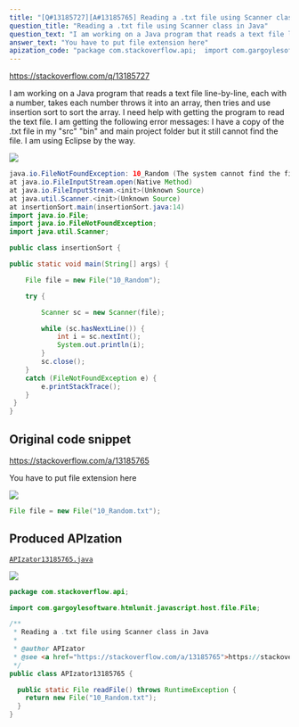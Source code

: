 ```yaml
---
title: "[Q#13185727][A#13185765] Reading a .txt file using Scanner class in Java"
question_title: "Reading a .txt file using Scanner class in Java"
question_text: "I am working on a Java program that reads a text file line-by-line, each with a number, takes each number throws it into an array, then tries and use insertion sort to sort the array. I need help with getting the program to read the text file. I am getting the following error messages: I have a copy of the .txt file in my \"src\" \"bin\" and main project folder but it still cannot find the file. I am using Eclipse by the way."
answer_text: "You have to put file extension here"
apization_code: "package com.stackoverflow.api;  import com.gargoylesoftware.htmlunit.javascript.host.file.File;  /**  * Reading a .txt file using Scanner class in Java  *  * @author APIzator  * @see <a href=\"https://stackoverflow.com/a/13185765\">https://stackoverflow.com/a/13185765</a>  */ public class APIzator13185765 {    public static File readFile() throws RuntimeException {     return new File(\"10_Random.txt\");   } }"
---
```


https://stackoverflow.com/q/13185727

I am working on a Java program that reads a text file line-by-line, each with a number, takes each number throws it into an array, then tries and use insertion sort to sort the array. I need help with getting the program to read the text file.
I am getting the following error messages:
I have a copy of the .txt file in my &quot;src&quot; &quot;bin&quot; and main project folder but it still cannot find the file. I am using Eclipse by the way.


<div class="code-logo"><img src="/stackoverflow.png" /></div>

```java
java.io.FileNotFoundException: 10_Random (The system cannot find the file specified)
at java.io.FileInputStream.open(Native Method)
at java.io.FileInputStream.<init>(Unknown Source)
at java.util.Scanner.<init>(Unknown Source)
at insertionSort.main(insertionSort.java:14)
import java.io.File;
import java.io.FileNotFoundException;
import java.util.Scanner;

public class insertionSort {

public static void main(String[] args) {

    File file = new File("10_Random");

    try {

        Scanner sc = new Scanner(file);

        while (sc.hasNextLine()) {
            int i = sc.nextInt();
            System.out.println(i);
        }
        sc.close();
    } 
    catch (FileNotFoundException e) {
        e.printStackTrace();
    }
 }
}
```


## Original code snippet

https://stackoverflow.com/a/13185765

You have to put file extension here

<div class="code-logo"><img src="/stackoverflow.png" /></div>

```java
File file = new File("10_Random.txt");
```

## Produced APIzation

[`APIzator13185765.java`](https://github.com/pasqualesalza/apization-temp-data/raw/master/search/APIzator13185765.java)

<div class="code-logo"><img src="/apizator.png" /></div>

```java
package com.stackoverflow.api;

import com.gargoylesoftware.htmlunit.javascript.host.file.File;

/**
 * Reading a .txt file using Scanner class in Java
 *
 * @author APIzator
 * @see <a href="https://stackoverflow.com/a/13185765">https://stackoverflow.com/a/13185765</a>
 */
public class APIzator13185765 {

  public static File readFile() throws RuntimeException {
    return new File("10_Random.txt");
  }
}

```